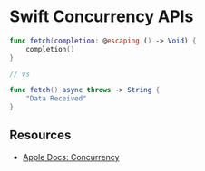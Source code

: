 # Swift Concurrency APIs

```swift 
func fetch(completion: @escaping () -> Void) {
    completion()
}

// vs

func fetch() async throws -> String {
    "Data Received"
}
```

## Resources 

* [Apple Docs: Concurrency](https://developer.apple.com/documentation/swift/swift_standard_library/concurrency)
